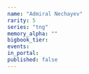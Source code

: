 ```yaml
---
name: "Admiral Nechayev"
rarity: 5
series: "tng"
memory_alpha: ""
bigbook_tier:
events:
in_portal:
published: false
---
```

